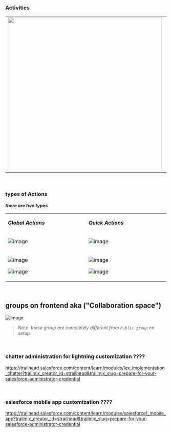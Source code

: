 
### Activities
<table> 
<tr>
<td>
<image src="https://user-images.githubusercontent.com/63545175/190560959-afb7bf25-bc11-4a99-9320-89d80d25fa2b.png" width="480px">
</td>
<td width="360px">
  
  - New Event
  - New Task
  - Log a Call
  - Email
</td>
</tr>
</table>


<br/>


### types of Actions
***there are two types***

<table> 
<tr>
<td>

***Global Actions***
</td>
<td width>
  
***Quick Actions***
</td>
</tr>
<tr>
<td width="480px">

![image](https://user-images.githubusercontent.com/63545175/190561861-567bb8c2-fd1b-4866-a23d-c0418031e183.png)
</td>
<td width="480px">
  
![image](https://user-images.githubusercontent.com/63545175/196913013-d86e0974-571f-4c62-b238-4bceffd1a962.png)

</td>
</tr>
<tr>
<td width="480px">

![image](https://user-images.githubusercontent.com/63545175/190561948-9c6f5bc2-3f74-4f3c-91c6-f8ee20353536.png)

![image](https://user-images.githubusercontent.com/63545175/196910394-3cc41b5b-00d8-4e1b-8656-a0da90203592.png)

</td>
<td width="480px">
  
![image](https://user-images.githubusercontent.com/63545175/190562259-3c575c4c-7ce0-475d-b045-30d1af72b860.png)

![image](https://user-images.githubusercontent.com/63545175/196883942-c0b7d92c-ba28-49a7-bbf2-f782bc0db033.png)

</td>
</tr>
</table>



<br/>


## groups on frontend aka ("Collaboration space")

![image](https://user-images.githubusercontent.com/63545175/191426260-1d49d37f-a54a-474d-8c5f-26e59d400e30.png)

> Note: _these group are completely different from ``Public group`` on setup._ 


<br/>


### chatter administration for lightning customization ????
https://trailhead.salesforce.com/content/learn/modules/lex_implementation_chatter?trailmix_creator_id=strailhead&trailmix_slug=prepare-for-your-salesforce-administrator-credential


<br/>


### salesforce mobile app customization ????
https://trailhead.salesforce.com/content/learn/modules/salesforce1_mobile_app?trailmix_creator_id=strailhead&trailmix_slug=prepare-for-your-salesforce-administrator-credential 















